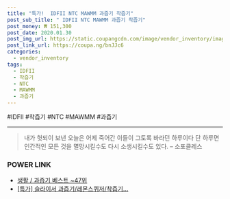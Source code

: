 ```yaml
--- 
title: "특가!  IDFII NTC MAWMM 과즙기 착즙기" 
post_sub_title: " IDFII NTC MAWMM 과즙기 착즙기" 
post_money: ₩ 151,300 
post_date: 2020.01.30 
post_img_url: https://static.coupangcdn.com/image/vendor_inventory/images/2018/03/28/14/3/4f1460de-f0d3-4529-a52b-13a3eaa1724a.jpg 
post_link_url: https://coupa.ng/bnJJc6 
categories: 
  - vendor_inventory 
tags: 
  - IDFII 
  - 착즙기 
  - NTC 
  - MAWMM 
  - 과즙기 
--- 
```

  #IDFII #착즙기 #NTC #MAWMM #과즙기 
<hr> 

> 내가 헛되이 보낸 오늘은 어제 죽어간 이들이 그토록 바라던 하루이다 단 하루면 인간적인 모든 것을 멸망시킬수도 다시 소생시킬수도 있다. – 소포클레스 


### POWER LINK

* <a href="https://blog.naver.com/santokki14/221790647103" target="_blank">생활 / 과즙기 베스트 ~47위</a>
* <a href="https://blog.naver.com/sakai111/221791501029" target="_blank">[특가] 슬라이서 과즙기/레몬스퀴저/착즙기...</a>
